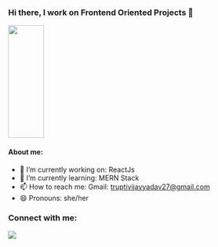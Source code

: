 ### Hi there, I work on Frontend Oriented Projects 👋
<img src="https://media.giphy.com/media/du3J3cXyzhj75IOgvA/giphy.gif" height="230" width="38%">

#### About me:

- 🔭 I’m currently working on: ReactJs
- 🌱 I’m currently learning: MERN Stack
- 📫 How to reach me: Gmail: truptivijayyadav27@gmail.com
- 😄 Pronouns: she/her

<h3 align="left">Connect with me:</h3>
<p align="left">
<a href="https://www.linkedin.com/in/trupti-yadav/" target="_blank"><img src="https://img.icons8.com/color/48/000000/linkedin.png" /></a>
</p>
